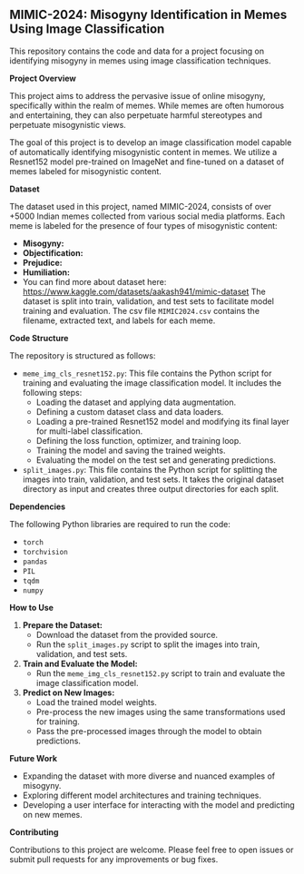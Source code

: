 ## MIMIC-2024: Misogyny Identification in Memes Using Image Classification

This repository contains the code and data for a project focusing on identifying misogyny in memes using image classification techniques.

**Project Overview**

This project aims to address the pervasive issue of online misogyny, specifically within the realm of memes. While memes are often humorous and entertaining, they can also perpetuate harmful stereotypes and perpetuate misogynistic views. 

The goal of this project is to develop an image classification model capable of automatically identifying misogynistic content in memes. We utilize a Resnet152 model pre-trained on ImageNet and fine-tuned on a dataset of memes labeled for misogynistic content.

**Dataset**

The dataset used in this project, named MIMIC-2024, consists of over +5000 Indian memes collected from various social media platforms. Each meme is labeled for the presence of four types of misogynistic content:

* **Misogyny:** 
* **Objectification:** 
* **Prejudice:**
* **Humiliation:** 
* You can find more about dataset here: https://www.kaggle.com/datasets/aakash941/mimic-dataset
The dataset is split into train, validation, and test sets to facilitate model training and evaluation. The csv file `MIMIC2024.csv` contains the filename, extracted text, and labels for each meme.

**Code Structure**

The repository is structured as follows:

* `meme_img_cls_resnet152.py`: This file contains the Python script for training and evaluating the image classification model. It includes the following steps:
    * Loading the dataset and applying data augmentation.
    * Defining a custom dataset class and data loaders.
    * Loading a pre-trained Resnet152 model and modifying its final layer for multi-label classification.
    * Defining the loss function, optimizer, and training loop.
    * Training the model and saving the trained weights.
    * Evaluating the model on the test set and generating predictions.
* `split_images.py`: This file contains the Python script for splitting the images into train, validation, and test sets. It takes the original dataset directory as input and creates three output directories for each split.

**Dependencies**

The following Python libraries are required to run the code:

* `torch`
* `torchvision`
* `pandas`
* `PIL`
* `tqdm`
* `numpy`

**How to Use**

1. **Prepare the Dataset:**
    * Download the dataset from the provided source.
    * Run the `split_images.py` script to split the images into train, validation, and test sets.
2. **Train and Evaluate the Model:**
    * Run the `meme_img_cls_resnet152.py` script to train and evaluate the image classification model.
3. **Predict on New Images:**
    * Load the trained model weights.
    * Pre-process the new images using the same transformations used for training.
    * Pass the pre-processed images through the model to obtain predictions.

**Future Work**

* Expanding the dataset with more diverse and nuanced examples of misogyny.
* Exploring different model architectures and training techniques.
* Developing a user interface for interacting with the model and predicting on new memes.

**Contributing**

Contributions to this project are welcome. Please feel free to open issues or submit pull requests for any improvements or bug fixes.
